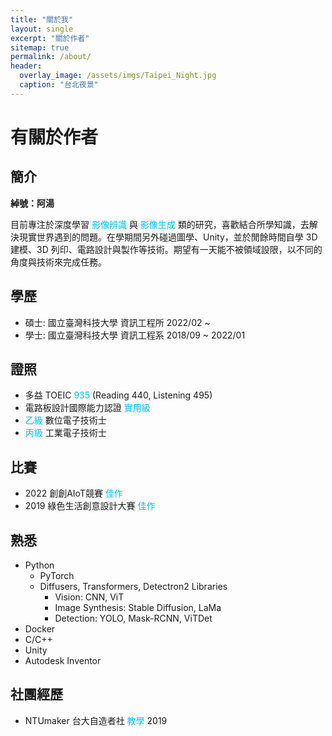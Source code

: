 ```yaml
---
title: "關於我"
layout: single
excerpt: "關於作者"
sitemap: true
permalink: /about/
header:
  overlay_image: /assets/imgs/Taipei_Night.jpg
  caption: "台北夜景"
---
```


# 有關於作者

## 簡介

**綽號：阿湯**  

目前專注於深度學習 <font color="DeepSkyBlue">影像辨識</font> 與 <font color="DeepSkyBlue">影像生成</font> 類的研究，喜歡結合所學知識，去解決現實世界遇到的問題。在學期間另外碰過圖學、Unity，並於閒餘時間自學 3D 建模、3D 列印、電路設計與製作等技術。期望有一天能不被領域設限，以不同的角度與技術來完成任務。 

## 學歷  
* 碩士: 國立臺灣科技大學 資訊工程所 2022/02 ~  
* 學士: 國立臺灣科技大學 資訊工程系 2018/09 ~ 2022/01  

## 證照
* 多益 TOEIC <font color="DeepSkyBlue">935</font> (Reading 440, Listening 495)  
* 電路板設計國際能力認證 <font color="DeepSkyBlue">實用級</font>  
* <font color="DeepSkyBlue">乙級</font> 數位電子技術士  
* <font color="DeepSkyBlue">丙級</font> 工業電子技術士  

## 比賽
* 2022 創創AIoT競賽 <font color="DeepSkyBlue">佳作</font>  
* 2019 綠色生活創意設計大賽 <font color="DeepSkyBlue">佳作</font>  

## 熟悉
* Python  
  * PyTorch  
  * Diffusers, Transformers, Detectron2 Libraries  
    * Vision: CNN, ViT  
    * Image Synthesis: Stable Diffusion, LaMa  
    * Detection: YOLO, Mask-RCNN, ViTDet  
* Docker  
* C/C++  
* Unity  
* Autodesk Inventor  

## 社團經歷  
* NTUmaker 台大自造者社 <font color="DeepSkyBlue">教學</font> 2019
